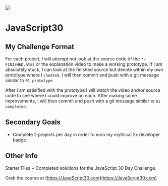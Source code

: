 ![](https://javascript30.com/images/JS3-social-share.png)

# JavaScript30


## My Challenge Format

For each project, I will attempt not look at the source code of the `*-FINISHED.html` or the explanation video to make a working prototype. If I am absolutely stuck, I can look at the finished source but denote within my own prototype where I `cheated`. I will then commit and push with a git message similar to `01 prototype`.

After I am satisified with the prototype I will watch the video and/or source code to see where I could improve on each. After making some improvements, I will then commit and push with a git message similar to `01 completed`.

## Secondary Goals

- Complete 2 projects per day in order to earn my mythical 2x developer badge.

## Other Info

Starter Files + Completed solutions for the JavaScript 30 Day Challenge.

Grab the course at [https://JavaScript30.com](https://JavaScript30.com)